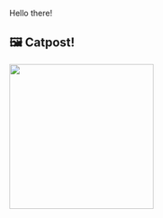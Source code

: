 Hello there!



## 🖼️ Catpost!

<sub>
    <img src="https://cdn2.thecatapi.com/images/a3s.jpg" height="256">
</sub>

